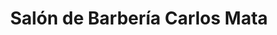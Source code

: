 ---
title: "Salón de Barbería Carlos Mata"
url: /cehegin/salon-de-barberia-carlos-mata/
shop: peluquería
---
